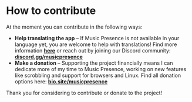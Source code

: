 # How to contribute

At the moment you can contribute in the following ways:

- **Help translating the app** &ndash; If Music Presence is not available
in your language yet, you are welcome to help with translations!
Find more information [**here**](./translations.md)
or reach out by joining our Discord community:
**[discord.gg/musicpresence](https://discord.gg/musicpresence)**
- **Make a donation** &ndash; Supporting the project financially
means I can dedicate more of my time to Music Presence,
working on new features like scrobbling and support for browsers and Linux.
Find all donation options here:
**[bio.site/musicpresence](https://bio.site/musicpresence)**

Thank you for considering to contribute or donate to the project!
